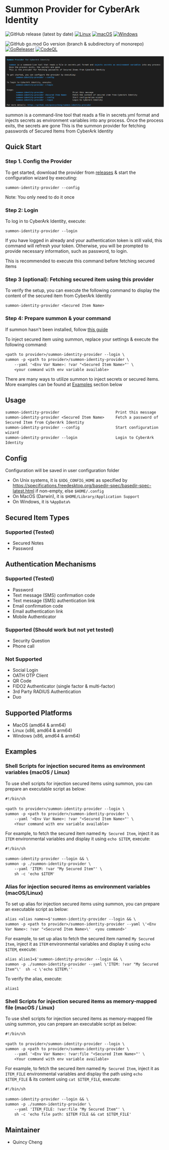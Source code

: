 # Summon Provider for CyberArk Identity

![GitHub release (latest by date)](https://img.shields.io/github/v/release/quincycheng/summon-identity-provider) [![Linux](https://svgshare.com/i/Zhy.svg)](https://svgshare.com/i/Zhy.svg) [![macOS](https://svgshare.com/i/ZjP.svg)](https://svgshare.com/i/ZjP.svg)  [![Windows](https://svgshare.com/i/ZhY.svg)](https://svgshare.com/i/ZhY.svg) 

![GitHub go.mod Go version (branch & subdirectory of monorepo)](https://img.shields.io/github/go-mod/go-version/quincycheng/summon-identity-provider?filename=go.mod) [![GoReleaser](https://github.com/quincycheng/summon-identity-provider/actions/workflows/goreleaser.yml/badge.svg)](https://github.com/quincycheng/summon-identity-provider/actions/workflows/goreleaser.yml)  [![CodeQL](https://github.com/quincycheng/summon-identity-provider/actions/workflows/codeql-analysis.yml/badge.svg)](https://github.com/quincycheng/summon-identity-provider/actions/workflows/codeql-analysis.yml)



![Summon Provider for CyberArk Identity](./assets/summon-identity-provider.png)

summon is a command-line tool that reads a file in secrets.yml format and injects secrets as environment variables into any process. Once the process exits, the secrets are gone
This is the summon provider for fetching passwords of Secured Items from CyberArk Identity

## Quick Start

### Step 1. Config the Provider  

To get started, download the provider from [releases](https://github.com/quincycheng/summon-identity-provider/releases) & start the configuration wizard by executing:
```
summon-identity-provider --config
````

Note: You only need to do it once

### Step 2: Login

To log in to CyberArk Identity, execute:
```
summon-identity-provider --login
```

If you have logged in already and your authentication token is still valid, this command will refresh your token.
Otherwise, you will be prompted to provide necessary information, such as password, to login.

This is recommended to execute this command before fetching secured items

### Step 3 (optional): Fetching secured item using this provider

To verify the setup, you can execute the following command to display the content of the secured item from CyberArk Identity
```
summon-identity-provider <Secured Item Name>
```


### Step 4: Prepare summon & your command

If summon hasn't been installed, follow [this guide](https://github.com/cyberark/summon#install) 


To inject secured item using summon, replace your settings & execute the following command:
```
<path to provider>/summon-identity-provider --login \
summon -p <path to provider>/summon-identity-provider \
    --yaml '<Env Var Name>: !var "<Secured Item Name>"' \
    <your command with env variable available>
```

There are many ways to utilize summon to inject secrets or secured items. More examples can be found at [Examples](#Examples) section below

## Usage

```
summon-identity-provider                         Print this message
summon-identity-provider <Secured Item Name>     Fetch a password of Secured Item from CyberArk Identity
summon-identity-provider --config                Start configuration wizard
summon-identity-provider --login                 Login to CyberArk Identity
```


## Config
Configuration will be saved in user configuration folder

- On Unix systems, it is `$XDG_CONFIG_HOME` as specified by https://specifications.freedesktop.org/basedir-spec/basedir-spec-latest.html if non-empty, else `$HOME/.config`
- On MacOS (Darwin), it is `$HOME/Library/Application Support`
- On Windows, it is `%AppData%`

## Secured Item Types

### Supported (Tested)
 - Secured Notes
 - Password

## Authentication Mechanisms

### Supported (Tested)
 - Password
 - Text message (SMS) confirmation code	
 - Text message (SMS) authentication link
 - Email confirmation code	
 - Email authentication link	
 - Mobile Authenticator	

### Supported (Should work but not yet tested)
 - Security Question
 - Phone call

### Not Supported
 - Social Login
 - OATH OTP Client
 - QR Code	
 - FIDO2 Authenticator (single factor & multi-factor)
 - 3rd Party RADIUS Authentication	
 - Duo

## Supported Platforms

- MacOS (amd64 & arm64)
- Linux (x86, amd64 & arm64)
- Windows (x86, amd64 & arm64)

## Examples

### Shell Scripts for injection secured items as environment variables (macOS / Linux)

To use shell scripts for injection secured items using summon, you can prepare an executable script as below:
```
#!/bin/sh

<path to provider>/summon-identity-provider --login \
summon -p <path to provider>/summon-identity-provider \
    --yaml '<Env Var Name>: !var "<Secured Item Name>"' \
    <Your command with env variable available>
```

For example, to fetch the secured item named `My Secured Item`, inject it as `ITEM` environmental variables and display it using `echo $ITEM`, execute:
```
#!/bin/sh

summon-identity-provider --login && \
summon -p ./summon-identity-provider \
    --yaml 'ITEM: !var "My Secured Item"' \
    sh -c 'echo $ITEM'
```

### Alias for injection secured items as environment variables (macOS/Linux)

To set up alias for injection secured items using summon, you can prepare an executable script as below:
```
alias <alias name>=$'summon-identity-provider --login && \
summon -p <path to provider>/summon-identity-provider --yaml \'<Env Var Name>: !var "<Secured Item Name>\'  <you command>'
```

For example, to set up alias to fetch the secured item named `My Secured Item`, inject it as `ITEM` environmental variables and display it using `echo $ITEM`, execute:
```
alias alias1=$'summon-identity-provider --login && \
summon -p ./summon-identity-provider --yaml \'ITEM: !var "My Secured Item"\'  sh -c \'echo $ITEM\''
```

To verify the alias, execute:
```
alias1
```

### Shell Scripts for injection secured items as memory-mapped file (macOS / Linux)

To use shell scripts for injection secured items as memory-mapped file using summon, you can prepare an executable script as below:
```
#!/bin/sh

<path to provider>/summon-identity-provider --login \
summon -p <path to provider>/summon-identity-provider \
    --yaml '<Env Var Name>: !var:file "<Secured Item Name>"' \
    <Your command with env variable available>
```

For example, to fetch the secured item named `My Secured Item`, inject it as `ITEM_FILE` environmental variables and display the path using `echo $ITEM_FILE` & its content using `cat $ITEM_FILE`, execute:
```
#!/bin/sh

summon-identity-provider --login && \
summon -p ./summon-identity-provider \
    --yaml 'ITEM_FILE: !var:file "My Secured Item"' \
    sh -c 'echo file path: $ITEM FILE && cat $ITEM_FILE'
```

## Maintainer
 - Quincy Cheng